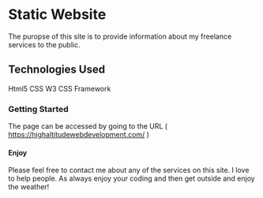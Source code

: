 # Static Website

The puropse of this site is to provide information about my freelance services to the public. 

## Technologies Used

 Html5
 CSS
 W3 CSS Framework
 
 ### Getting Started 
 
 The page can be accessed by going to the URL ( https://highaltitudewebdevelopment.com/ ) 
 
 #### Enjoy 
 
 Please feel free to contact me about any of the services on this site. I love to help people.  As always enjoy your coding and then get outside and enjoy the weather!
 
 

